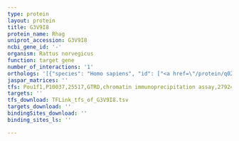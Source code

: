 ```yaml
---
type: protein
layout: protein
title: G3V9I8
protein_name: Rhag
uniprot_accession: G3V9I8
ncbi_gene_id: '-'
organism: Rattus norvegicus
function: target gene
number_of_interactions: '1'
orthologs: '[{"species": "Homo sapiens", "id": ["<a href=\"/protein/q02094\">Q02094</a>"]}, {"species": "Danio rerio", "id": ["<a href=\"/protein/q5tyn0\">Q5TYN0</a>"]}, {"species": "Mus musculus", "id": ["<a href=\"/protein/q9qut0\">Q9QUT0</a>"]}, {"species": "Caenorhabditis elegans", "id": ["<a href=\"/protein/q22947\">Q22947</a>"]}, {"species": "Drosophila melanogaster", "id": ["Q9V3T3"]}]'
jaspar_matrices: ''
tfs: Pou1f1,P10037,25517,GTRD,chromatin immunoprecipitation assay,27924024%5Buid%5D,No
targets: ''
tfs_download: TFLink_tfs_of_G3V9I8.tsv
targets_download: ''
bindingSites_download: ''
binding_sites_ls: ''

---
```

